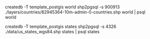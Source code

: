 createdb -T template_postgis world
shp2pgsql -s 900913 ./layers/countries/82945364-10m-admin-0-countries.shp world | psql world

createdb -T template_postgis states
shp2pgsql -s 4326 ./data/us_states_wgs84.shp states | psql states